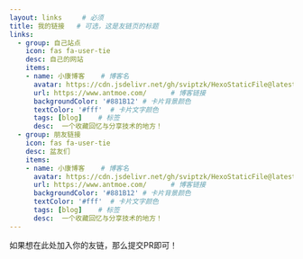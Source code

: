 ```yaml
---
layout: links     # 必须
title: 我的链接   # 可选，这是友链页的标题
links:
  - group: 自己站点
    icon: fas fa-user-tie
    desc: 自己的网站
    items:
    - name: 小康博客    # 博客名
      avatar: https://cdn.jsdelivr.net/gh/sviptzk/HexoStaticFile@latest/avatar.jpg  # 头像链接
      url: https://www.antmoe.com/      # 博客链接
      backgroundColor: '#881B12' # 卡片背景颜色
      textColor: '#fff'  # 卡片文字颜色
      tags: [blog]    # 标签
      desc:  一个收藏回忆与分享技术的地方！
  - group: 朋友链接
    icon: fas fa-user-tie
    desc: 盆友们
    items:
    - name: 小康博客    # 博客名
      avatar: https://cdn.jsdelivr.net/gh/sviptzk/HexoStaticFile@latest/avatar.jpg  # 头像链接
      url: https://www.antmoe.com/      # 博客链接
      backgroundColor: '#881B12' # 卡片背景颜色
      textColor: '#fff'  # 卡片文字颜色
      tags: [blog]    # 标签
      desc:  一个收藏回忆与分享技术的地方！
---
```


如果想在此处加入你的友链，那么提交PR即可！